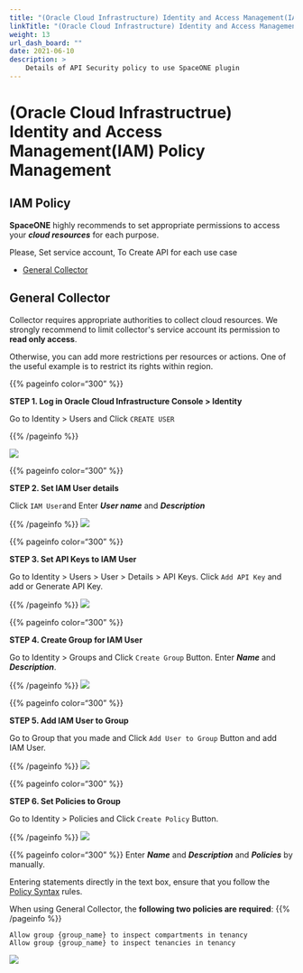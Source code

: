 ```yaml
---
title: "(Oracle Cloud Infrastructure) Identity and Access Management(IAM) Policy Management"
linkTitle: "(Oracle Cloud Infrastructure) Identity and Access Management(IAM) Policy Management"
weight: 13
url_dash_board: "" 
date: 2021-06-10
description: >
    Details of API Security policy to use SpaceONE plugin
---
```

# \(Oracle Cloud Infrastructrue\) Identity and Access Management\(IAM\) Policy Management

## IAM Policy

**SpaceONE** highly recommends to set appropriate permissions to access your _**cloud resources**_ for each purpose. 

Please, Set service account,  To Create API for each use case

* [General Collector](#general-collector)

## General Collector

Collector requires appropriate authorities to collect cloud resources. We strongly recommend to limit collector's service account its permission to **read only access**. 

Otherwise, you can add more restrictions per resources or actions. One of the useful example is to restrict its rights within region.

{{% pageinfo color=“300” %}}

**STEP 1. Log in Oracle Cloud Infrastructure Console &gt; Identity**

Go to Identity &gt; Users and Click   `CREATE USER`

{{% /pageinfo %}}

![](/docs/guides/user_guide/service_account/service_account_img/oracle/create_user_button.png)

{{% pageinfo color=“300” %}}

**STEP 2. Set IAM User details**

Click  `IAM User`and Enter  _**User name**_ and _**Description**_ 

{{% /pageinfo %}}
![](/docs/guides/user_guide/service_account/service_account_img/oracle/create_iam_user.png)

{{% pageinfo color=“300” %}}

**STEP 3. Set API Keys to IAM User** 

Go to Identity &gt; Users &gt; User &gt; Details &gt; API Keys. Click  `Add API Key`  and add or Generate API Key. 

{{% /pageinfo %}}
![](/docs/guides/user_guide/service_account/service_account_img/oracle/add_or_generate_api_key.png)


{{% pageinfo color=“300” %}}

**STEP 4. Create Group for IAM User** 

Go to Identity &gt; Groups and Click   `Create Group` Button. Enter _**Name**_ and _**Description**_.

{{% /pageinfo %}}
![](/docs/guides/user_guide/service_account/service_account_img/oracle/create_group.png)

{{% pageinfo color=“300” %}}

**STEP 5. Add IAM User to Group**

Go to Group that you made and Click  `Add User to Group`  Button and add IAM User. 

{{% /pageinfo %}}
![](/docs/guides/user_guide/service_account/service_account_img/oracle/add_user_to_group.png)

{{% pageinfo color=“300” %}}

**STEP 6. Set Policies to Group**

Go to Identity &gt; Policies and Click  `Create Policy` Button.

{{% /pageinfo %}}
![](/docs/guides/user_guide/service_account/service_account_img/oracle/move_to_policies.png)


{{% pageinfo color=“300” %}}
Enter _**Name**_ and _**Description**_ and _**Policies**_ by manually. 

Entering statements directly in the text box, ensure that you follow the [Policy Syntax](https://docs.oracle.com/en-us/iaas/Content/Identity/Concepts/policysyntax.htm#Policy_Syntax) rules.

When using General Collector, the **following two policies are required**:
{{% /pageinfo %}}

```text
Allow group {group_name} to inspect compartments in tenancy
Allow group {group_name} to inspect tenancies in tenancy
```

![](/docs/guides/user_guide/service_account/service_account_img/oracle/create_policies.png)

### 